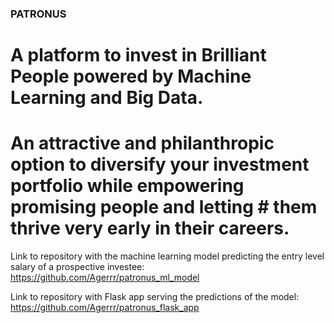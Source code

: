 ### PATRONUS

# A platform to invest in Brilliant People powered by Machine Learning and Big Data.
# An attractive and philanthropic option to diversify your investment portfolio while empowering promising people and letting # them thrive very early in their careers.


Link to repository with the machine learning model predicting the entry level salary of a prospective investee: https://github.com/Agerrr/patronus_ml_model

Link to repository with Flask app serving the predictions of the model: https://github.com/Agerrr/patronus_flask_app
